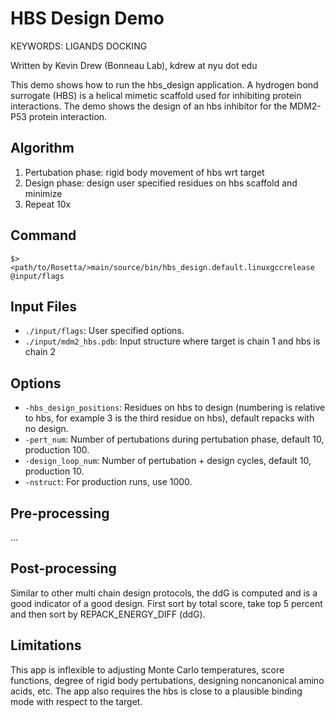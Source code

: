 HBS Design Demo
===============

KEYWORDS: LIGANDS DOCKING

Written by Kevin Drew (Bonneau Lab), kdrew at nyu dot edu

This demo shows how to run the hbs_design application.  A hydrogen bond 
surrogate (HBS) is a helical mimetic scaffold used for inhibiting protein 
interactions. The demo shows the design of an hbs inhibitor for the MDM2-P53 
protein interaction.

Algorithm
---------

1. Pertubation phase: rigid body movement of hbs wrt target
2. Design phase: design user specified residues on hbs scaffold and minimize
3. Repeat 10x

Command
-------

    $> <path/to/Rosetta/>main/source/bin/hbs_design.default.linuxgccrelease @input/flags

Input Files
-----------

* `./input/flags`: User specified options.
* `./input/mdm2_hbs.pdb`: Input structure where target is chain 1 and hbs is 
  chain 2

Options
-------

* `-hbs_design_positions`: Residues on hbs to design (numbering is relative to 
  hbs, for example 3 is the third residue on hbs), default repacks with no 
  design.
* `-pert_num`: Number of pertubations during pertubation phase, default 10, 
  production 100.
* `-design_loop_num`: Number of pertubation + design cycles, default 10, 
  production 10.
* `-nstruct`: For production runs, use 1000.

Pre-processing
--------------

...

Post-processing
---------------

Similar to other multi chain design protocols, the ddG is computed and is a 
good indicator of a good design.  First sort by total score, take top 5 percent 
and then sort by REPACK_ENERGY_DIFF (ddG).

Limitations
-----------

This app is inflexible to adjusting Monte Carlo temperatures, score functions, 
degree of rigid body pertubations, designing noncanonical amino acids, etc. The 
app also requires the hbs is close to a plausible binding mode with respect to 
the target.


